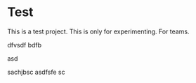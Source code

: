 
# Test
This is a test project. This is only for experimenting.
For teams.


dfvsdf bdfb

asd

sachjbsc
asdfsfe
sc
